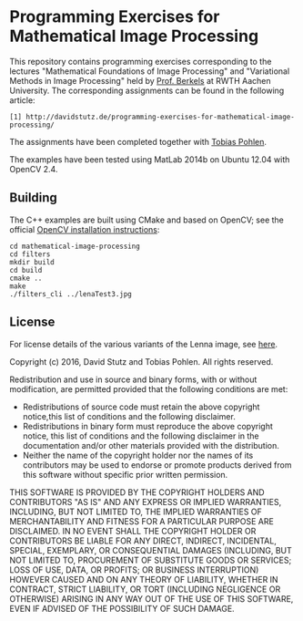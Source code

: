 # Programming Exercises for Mathematical Image Processing

This repository contains programming exercises corresponding to the lectures "Mathematical Foundations of Image Processing" and "Variational Methods in Image Processing" held by [Prof. Berkels](https://www.aices.rwth-aachen.de/en/people/berkels) at RWTH Aachen University. The corresponding assignments can be found in the following article:

    [1] http://davidstutz.de/programming-exercises-for-mathematical-image-processing/

The assignments have been completed together with [Tobias Pohlen](http://geekstack.net/).

The examples have been tested using MatLab 2014b on Ubuntu 12.04 with OpenCV 2.4.

## Building

The C++ examples are built using CMake and based on OpenCV; see the official [OpenCV installation instructions]():

    cd mathematical-image-processing
    cd filters
    mkdir build
    cd build
    cmake ..
    make
    ./filters_cli ../lenaTest3.jpg

## License

For license details of the various variants of the Lenna image, see [here](http://en.wikipedia.org/wiki/Lenna#mediaviewer/File:Lenna.png).

Copyright (c) 2016, David Stutz and Tobias Pohlen. All rights reserved.

Redistribution and use in source and binary forms, with or without modification, are permitted provided that the following conditions are met:

* Redistributions of source code must retain the above copyright notice,this list of conditions and the following disclaimer.
* Redistributions in binary form must reproduce the above copyright notice, this list of conditions and the following disclaimer in the documentation and/or other materials provided with the distribution.
* Neither the name of the copyright holder nor the names of its contributors may be used to endorse or promote products derived from this software without specific prior written permission.

THIS SOFTWARE IS PROVIDED BY THE COPYRIGHT HOLDERS AND CONTRIBUTORS "AS IS" AND ANY EXPRESS OR IMPLIED WARRANTIES, INCLUDING, BUT NOT LIMITED TO, THE IMPLIED WARRANTIES OF MERCHANTABILITY AND FITNESS FOR A PARTICULAR PURPOSE ARE DISCLAIMED. IN NO EVENT SHALL THE COPYRIGHT HOLDER OR CONTRIBUTORS BE LIABLE FOR ANY DIRECT, INDIRECT, INCIDENTAL, SPECIAL, EXEMPLARY, OR CONSEQUENTIAL DAMAGES (INCLUDING, BUT NOT LIMITED TO, PROCUREMENT OF SUBSTITUTE GOODS OR SERVICES; LOSS OF USE, DATA, OR PROFITS; OR BUSINESS INTERRUPTION) HOWEVER CAUSED AND ON ANY THEORY OF LIABILITY, WHETHER IN CONTRACT, STRICT LIABILITY, OR TORT (INCLUDING NEGLIGENCE OR OTHERWISE) ARISING IN ANY WAY OUT OF THE USE OF THIS SOFTWARE, EVEN IF ADVISED OF THE POSSIBILITY OF SUCH DAMAGE.
